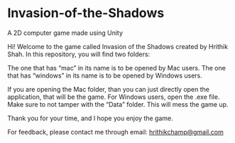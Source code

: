 # Invasion-of-the-Shadows
A 2D computer game made using Unity

Hi! Welcome to the game called Invasion of the Shadows created by Hrithik Shah.
In this repository, you will find two folders:

The one that has “mac” in its name is to be opened by Mac users.
The one that has “windows” in its name is to be opened by Windows users.

If you are opening the Mac folder, than you can just directly open the application, that will be the game.
For Windows users, open the .exe file. Make sure to not tamper with the “Data” folder. This will mess the game up.

Thank you for your time, and I hope you enjoy the game.

For feedback, please contact me through email: hrithikchamp@gmail.com
